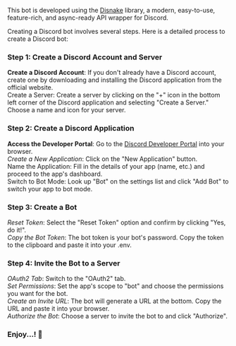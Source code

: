 This bot is developed using the [Disnake](https://guide.disnake.dev/) library, a modern, easy-to-use, feature-rich, and async-ready API wrapper for Discord.


Creating a Discord bot involves several steps. Here is a detailed process to create a Discord bot:

### Step 1: Create a Discord Account and Server
**Create a Discord Account**: If you don't already have a Discord account, create one by downloading and installing the Discord application from the official website.\
Create a Server: Create a server by clicking on the "+" icon in the bottom left corner of the Discord application and selecting "Create a Server." Choose a name and icon for your server.
### Step 2: Create a Discord Application
**<u></u>Access the Developer Portal</u>**: Go to the [Discord Developer Portal](https://discord.com/developers/applications) into your browser.\
*Create a New Application*: Click on the "New Application" button.\
Name the Application: Fill in the details of your app (name, etc.) and proceed to the app's dashboard.\
Switch to Bot Mode: Look up "Bot" on the settings list and click "Add Bot" to switch your app to bot mode.
### Step 3: Create a Bot
*Reset Token*: Select the "Reset Token" option and confirm by clicking "Yes, do it!".\
*Copy the Bot Token*: The bot token is your bot's password. Copy the token to the clipboard and paste it into your .env.
### Step 4: Invite the Bot to a Server
*OAuth2 Tab*: Switch to the "OAuth2" tab.\
*Set Permissions*: Set the app's scope to "bot" and choose the permissions you want for the bot.\
*Create an Invite URL*: The bot will generate a URL at the bottom. Copy the URL and paste it into your browser.\
*Authorize the Bot*: Choose a server to invite the bot to and click "Authorize".

### Enjoy...! 🎉
